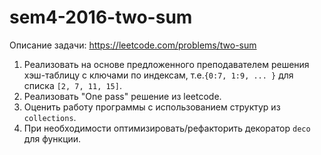 # sem4-2016-two-sum

Описание задачи: https://leetcode.com/problems/two-sum

1. Реализовать на основе предложенного преподавателем решения хэш-таблицу с ключами по индексам, т.е.``` {0:7, 1:9, ... } ``` для списка ``` [2, 7, 11, 15] ```. 
2. Реализовать "One pass" решение из leetcode. 
3. Оценить работу программы с использованием структур из ```collections```.
4. При необходимости оптимизировать/рефакторить декоратор ```deco``` для функции.

